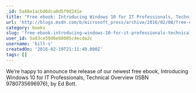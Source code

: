 ```yaml
---
_id: 5a88e1acbd6dca0d5f0d241e
title: "Free ebook: Introducing Windows 10 for IT Professionals, Technical Overview"
url: 'http://blogs.msdn.com/b/microsoft_press/archive/2016/02/08/free-ebook-introducing-windows-10-for-it-professionals-technical-overview.aspx?MC=Windows&MC=CloudDev&MC=MSAzure&MC=DataMgmt&MC=DevOps'
category: books
slug: 'free-ebook-introducing-windows-10-for-it-professionals-technical-overview'
user_id: 5a83ce59d6eb0005c4ecda2c
username: 'bill-s'
createdOn: '2016-02-19T21:11:49.000Z'
tags: []
---
```


We’re happy to announce the release of our newest free ebook, Introducing Windows 10 for IT Professionals, Technical Overview (ISBN 9780735696976), by Ed Bott.

